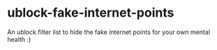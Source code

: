 # ublock-fake-internet-points
An ublock filter list to hide the fake internet points for your own mental health :) 
